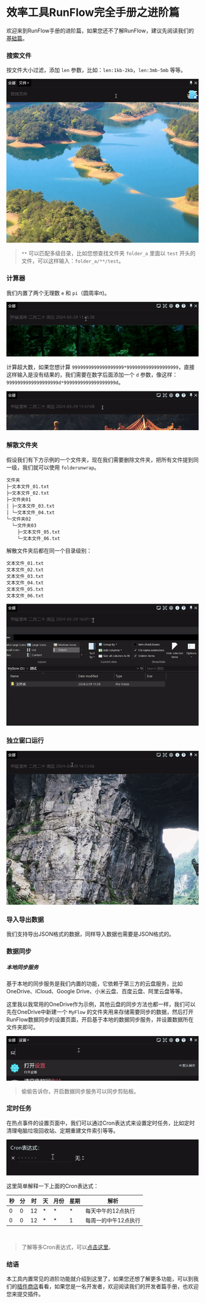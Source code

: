 # 效率工具RunFlow完全手册之进阶篇

欢迎来到RunFlow手册的进阶篇，如果您还不了解RunFlow，建议先阅读我们的[基础篇](runflow_basic_point.md)。

### 搜索文件

按文件大小过滤，添加 `len` 参数，比如：`len:1kb-2kb`，`len:3mb-5mb` 等等。

![find_file](../images/find_file_with_size_filter_zhcn.gif)

> `**` 可以匹配多级目录，比如您想查找文件夹 `folder_a` 里面以 `test` 开头的文件，可以这样输入：`folder_a/**/test`。

### 计算器

我们内置了两个无理数 `e` 和 `pi`（圆周率π)。 

![pi_and_e](../images/pi_and_e_zhcn.gif)

计算超大数，如果您想计算 `9999999999999999999*9999999999999999999`，直接这样输入是没有结果的，我们需要在数字后面添加一个 `d` 参数，像这样：`9999999999999999999d*9999999999999999999d`。

![calc_big_number](../images/calc_big_number_zhcn.gif)

### 解散文件夹

假设我们有下方示例的一个文件夹，现在我们需要删除文件夹，把所有文件提到同一级，我们就可以使用 `folderunwrap`。

```text
文件夹
├─文本文件_01.txt
├─文本文件_02.txt     
├─文件夹01
│ ├─文本文件_03.txt
│ └─文本文件_04.txt
└─文件夹02
  └─文件夹03
    ├─文本文件_05.txt
    └─文本文件_06.txt
```

解散文件夹后都在同一个目录级别：

```text
文本文件_01.txt
文本文件_02.txt
文本文件_03.txt
文本文件_04.txt
文本文件_05.txt
文本文件_06.txt
```

![unwrap_folder](../images/unwrap_folder_zhcn.gif)

### 独立窗口运行

![separate_window](../images/separate_window_zhcn.gif)

### 导入导出数据

我们支持导出JSON格式的数据，同样导入数据也需要是JSON格式的。

### 数据同步

##### 本地同步服务

基于本地的同步服务是我们内置的功能，它依赖于第三方的云盘服务，比如OneDrive、iCloud、Google Drive、小米云盘、百度云盘、阿里云盘等等。

这里我以我常用的OneDrive作为示例，其他云盘的同步方法也都一样，我们可以先在OneDrive中新建一个 `MyFlow` 的文件夹用来存储需要同步的数据，然后打开RunFlow数据同步的设置页面，开启基于本地的数据同步服务，并设置数据所在文件夹即可。

![data_sync](../images/data_sync_zhcn.gif)

> 偷偷告诉你，开启数据同步服务可以同步剪贴板。

### 定时任务

在热点事件的设置页面中，我们可以通过Cron表达式来设置定时任务，比如定时清理电脑垃圾回收站、定期重建文件索引等等。

![cron](../images/cron_zhcn.gif)

这里简单解释一下上面的Cron表达式：

| 秒 | 分 | 时  | 天 | 月份 | 星期 | 解析          |
|---|---|----|---|----|----|-------------|
| 0 | 0 | 12 | * | *  | *  | 每天中午的12点执行  |
| 0 | 0 | 12 | * | *  | 1  | 每周一的中午12点执行 |

<br/>

> 了解等多Cron表达式，可以[点击这里](https://baike.baidu.com/item/cron)。

### 结语

本工具内置常见的进阶功能就介绍到这里了，如果您还想了解更多功能，可以到我们的[插件商店](https://myrest.top/store/plugin)看看，如果您是一名开发者，欢迎阅读我们的开发者篇手册，也欢迎您来提交插件。
